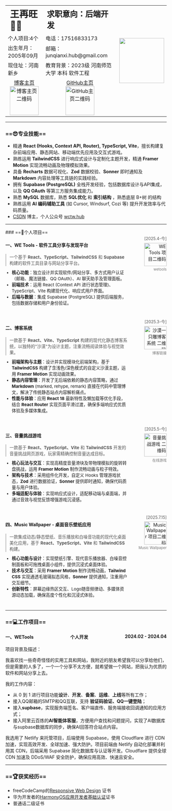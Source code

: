 <table style="border-collapse: collapse; width: 100%;">
	<tr style="height: 50px;">
		<td style="font-size: 1.8em;"><strong>王再旺👨‍💻</strong></td>
		<td style="font-size: 1.5em;"><strong>求职意向：后端开发</strong></td>
		<td rowspan="5">
			<img src="https://blog.wctw.fun/markdown_files/resource/me.webp" height="140" alt="">
		</td>
	</tr>
	<tr>
		<td>个人项目:4个</td>
		<td>电话：17516833173</td>
	</tr>
	<tr>
		<td>出生年月：2005年09月</td>
		<td>邮箱：junqianxi.hub@gmail.com</td>
	</tr>
	<tr>
		<td>现住址：河南新乡</td>
		<td>教育背景：2023级 河南师范大学 本科 软件工程</td>
	</tr>
	<tr>
		<td style="text-align: center;">
            <a href="https://blog.wctw.fun/">博客主页</a><br>
            <img src="https://gitee.com/wctw-hub/picture/raw/main/blog/blog.webp" alt="博客主页二维码" height="90">
        </td>
		<td style="text-align: center;">
            <a href="https://github.com/wangzaiwang-hub">GitHub主页</a><br>
            <img src="https://gitee.com/wctw-hub/picture/raw/main/blog/github.webp" alt="GitHub主页二维码" height="90">
        </td>
	</tr>
</table>
<hr/>

### ==😎专业技能==

- 精通 **React (Hooks, Context API, Router), TypeScript, Vite**，擅长构建复杂前端应用、静态网站、移动端优先应用及交互式游戏。
- 熟练运用 **TailwindCSS** 进行响应式设计与定制化主题开发，精通 **Framer Motion** 实现流畅动画及物理模拟效果。
- 具备 **Recharts** 数据可视化、**Zod** 数据校验、**Sonner** 即时通知及 **Markdown** 内容处理等工具链的实践经验。
- 拥有 **Supabase (PostgreSQL)** 全栈开发经验，包括数据库设计与API集成，以及 **QQ OAuth** 等第三方服务集成能力。
- 熟悉 **MySQL** 数据库，熟悉 **SQL优化** 和 **索引结构** ，熟悉底层 B+树 的结构
- 熟练运用 **AI 编码辅助工具** (如 Cursor, Windsurf, Cozi 等) 提升开发效率与代码质量。
- [CSDN](https://blog.csdn.net/2303_81991798?type=blog) 博主，个人公众号 [wctw.hub](https://mp.weixin.qq.com/mp/profile_ext?action=home&__biz=Mzk0NjU3OTc2Mw==&scene=124#wechat_redirect)

<hr/>
### ==🚀个人项目==

<div style="display: flex; justify-content: space-between; align-items: flex-start; margin-bottom: 25px;">
  <div style="flex-grow: 1; padding-right: 20px;">
    <h4>一、WE Tools - 软件工具分享与发现平台</h4>
    <blockquote style="font-size: 0.95em; color: #555; border-left: 3px solid #ccc; padding-left: 10px; margin-left: 0; margin-bottom: 10px;">一个基于 <strong>React、TypeScript、TailwindCSS</strong> 和 <strong>Supabase</strong> 构建的软件工具目录与网站分享平台。</blockquote>
    <ul style="margin-top: 0; padding-left: 20px; font-size: 0.95em;">
      <li><strong>核心功能</strong>：独立设计并实现软件/网站分享、多方式用户认证（邮箱、魔法链接、QQ OAuth）、AI 聊天助手及管理面板。</li>
      <li><strong>前端技术</strong>：运用 React (Context API 进行状态管理)、TypeScript、Vite 构建现代化、响应式用户界面。</li>
      <li><strong>后端与数据</strong>：集成 Supabase (PostgreSQL) 提供后端服务，包括数据存储和用户身份验证。</li>
    </ul>
  </div>
  <div style="text-align: right; flex-shrink: 0; width: 100px;">
    <span style="font-size: 0.9em; color: #555;">[2025.4-今]</span><br>
    <img src="https://gitee.com/wctw-hub/picture/raw/main/blog/wetools.webp" alt="WE Tools 项目二维码" style="width: 70px; height: 72px; margin-top: 5px; margin-bottom: 3px;"><br>
    <span style="font-size: 0.8em; color: #777;">wetools</span>
  </div>
</div>
<div style="display: flex; justify-content: space-between; align-items: flex-start; margin-bottom: 25px;">
  <div style="flex-grow: 1; padding-right: 20px;">
    <h4>二、博客系统</h4>
    <blockquote style="font-size: 0.95em; color: #555; border-left: 3px solid #ccc; padding-left: 10px; margin-left: 0; margin-bottom: 10px;">一款基于 <strong>React、Vite、TypeScript</strong> 构建的现代化静态博客系统，以独特的"沙漠"为设计主题，注重流畅阅读体验与视觉效果。</blockquote>
    <ul style="margin-top: 0; padding-left: 20px; font-size: 0.95em;">
      <li><strong>前端架构与主题</strong>：设计并实现模块化前端架构，基于 <strong>TailwindCSS</strong> 构建了含浅色/深色模式的自定义沙漠主题，运用 <strong>Framer Motion</strong> 实现动画效果。</li>
      <li><strong>静态内容管理</strong>：开发了无后端依赖的静态内容策略，通过 <strong>Markdown</strong> (marked, rehype, remark) 直接在代码中管理博文，解决了传统静态站点内容解析痛点。</li>
      <li><strong>性能与体验</strong>：应用 <strong>React 18</strong> 最新特性及懒加载等优化手段，结合 <strong>React Router</strong> 实现页面平滑过渡，确保多端响应式优质体验及多媒体集成。</li>
    </ul>
  </div>
  <div style="text-align: right; flex-shrink: 0; width: 100px;">
    <span style="font-size: 0.9em; color: #555;">[2025.3-今]</span><br>
    <img src="https://gitee.com/wctw-hub/picture/raw/main/blog/blog.webp" alt="沙漠一只雕博客系统 二维码" style="width: 70px; height: 72px; margin-top: 5px; margin-bottom: 3px;"><br>
    <span style="font-size: 0.8em; color: #777;">博客链接</span>
  </div>
</div>
<div style="display: flex; justify-content: space-between; align-items: flex-start; margin-bottom: 25px;">
  <div style="flex-grow: 1; padding-right: 20px;">
    <h4>三、音量挑战游戏</h4>
    <blockquote style="font-size: 0.95em; color: #555; border-left: 3px solid #ccc; padding-left: 10px; margin-left: 0; margin-bottom: 10px;">一款基于 <strong>React、TypeScript、Vite</strong> 和 <strong>TailwindCSS</strong> 开发的音量挑战网页游戏，玩家需精确控制音量达成目标。</blockquote>
    <ul style="margin-top: 0; padding-left: 20px; font-size: 0.95em;">
      <li><strong>核心玩法与交互</strong>：实现高精度音量滑块及带物理模拟的旋转转盘挑战，运用 <strong>Framer Motion</strong> 制作流畅动画与粒子特效。</li>
      <li><strong>架构与技术</strong>：采用组件化开发，自定义 Hooks 管理游戏状态，<strong>Zod</strong> 进行数据验证，<strong>Sonner</strong> 提供即时通知，确保代码质量与用户体验。</li>
      <li><strong>多端适配与体验</strong>：实现响应式设计，适配移动端与桌面端，并通过音效与视觉反馈增强游戏沉浸感。</li>
    </ul>
  </div>
  <div style="text-align: right; flex-shrink: 0; width: 100px;">
    <span style="font-size: 0.9em; color: #555;">[2025.5-今]</span><br>
    <img src="https://gitee.com/wctw-hub/picture/raw/main/blog/9game.webp" alt="音量挑战游戏 二维码" style="width: 70px; height: 72px; margin-top: 5px; margin-bottom: 3px;"><br>
    <span style="font-size: 0.8em; color: #777;">在线游戏</span>
  </div>
</div>
<div style="display: flex; justify-content: space-between; align-items: flex-start; margin-bottom: 25px;">
  <div style="flex-grow: 1; padding-right: 20px;">
    <h4>四、Music Wallpaper - 桌面音乐壁纸应用</h4>
    <blockquote style="font-size: 0.95em; color: #555; border-left: 3px solid #ccc; padding-left: 10px; margin-left: 0; margin-bottom: 10px;">一款集成动态/静态壁纸、音乐播放和白噪音功能的现代化桌面美化应用，基于 <strong>React、TypeScript、Vite</strong> 和 <strong>TailwindCSS</strong> 构建。</blockquote>
    <ul style="margin-top: 0; padding-left: 20px; font-size: 0.95em;">
      <li><strong>核心功能与设计</strong>：实现壁纸引擎、现代音乐播放器、白噪音控制面板和可拖拽桌面小组件，提供沉浸式桌面体验。</li>
      <li><strong>技术与交互</strong>：采用 <strong>Framer Motion</strong> 制作流畅动画，<strong>Tailwind CSS</strong> 实现通透毛玻璃拟态风格，<strong>Sonner</strong> 提供通知，注重用户交互细节。</li>
      <li><strong>创新特性</strong>：屏幕边缘热区交互、Logo随音频律动、多媒体资源动态加载，确保高度个性化和沉浸式体验。</li>
    </ul>
  </div>
  <div style="text-align: right; flex-shrink: 0; width: 100px;">
    <span style="font-size: 0.9em; color: #555;">[2025.7.15]</span><br>
    <img src="https://gitee.com/wctw-hub/picture/raw/main/blog/wemusicwallpaper.webp" alt="Music Wallpaper 项目二维码" style="width: 70px; height: 72px; margin-top: 5px; margin-bottom: 3px;"><br>
    <span style="font-size: 0.8em; color: #777;">Music Wallpaper</span>
  </div>
</div>
<hr/>

### ==💻工作项目==

<h4 style="display: flex;justify-content: space-between;">
<span>一、WETools</span><span>个人开发</span><span>2024.02 - 2024.04</span>
</h4>

项目背景及描述：

我喜欢找一些奇奇怪怪的实用工具和网站，我附近的朋友希望我可以分享给他们，但是需要的人多了，一个一个分享不太方便，就希望做一个网站，把我认为优质的软件和网站分享上去。

我的工作内容：

- 从 0 到 1 进行项目功能**设计**、**开发**、**备案**、**运维**、**上线**等所有工作；
- 接入QQ邮箱的SMTP和QQ互联，支持 **验证码验证、QQ一键登陆**；
- 接入**supbase**，实现服务端签名、客户端直传、服务端接收回调通知的应用方式；
- 接入阿里云百炼的**AI智能体客服**，方便用户查找和问题提问，实现了AI数据库与supbase数据库的同步，确保AI回答符合站点内容。

我选用了 Netlify 来托管项目，后端使用 Supabase，使用 Cloudflare 进行 CDN 加速，实现高效开发、全球加速、强大防护。项目前端由 Netlify 自动化部署并利用其 CDN，后端采用 Supabase 简化数据库与认证等开发。Cloudflare 提供全球 CDN 加速及 DDoS/WAF 安全防护，确保应用高效、快速且安全。

<hr/>

### ==🏆获奖经历==

- freeCodeCamp的[Responsive Web Design](https://www.freecodecamp.org/certification/wangzaiwang/responsive-web-design) 证书
- 华为开发者的[HarmonyOS应用开发者基础认证](https://developer.huawei.com/consumer/cn/training/devCert/searchCert)证书
- 普通话二级证书

<link rel="stylesheet" href="custom.css">